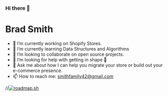 ### Hi there 👋

# Brad Smith


- 🔭 I’m currently working on Shopify Stores.
- 🌱 I’m currently learning Data Structures and Algorithms
- 👯 I’m looking to collaborate on open source projects.
- 🤔 I’m looking for help with getting in shape 💪
- 💬 Ask me about how I can help you migrate your store or build out your e-commerce presence.
- 📫 How to reach me: smithfamily42@gmail.com

//[![roadmap.sh](https://roadmap.sh/card/wide/66b5062ae70e3d5622c54b4b?variant=dark&roadmaps=python%2Csql)](https://roadmap.sh)
